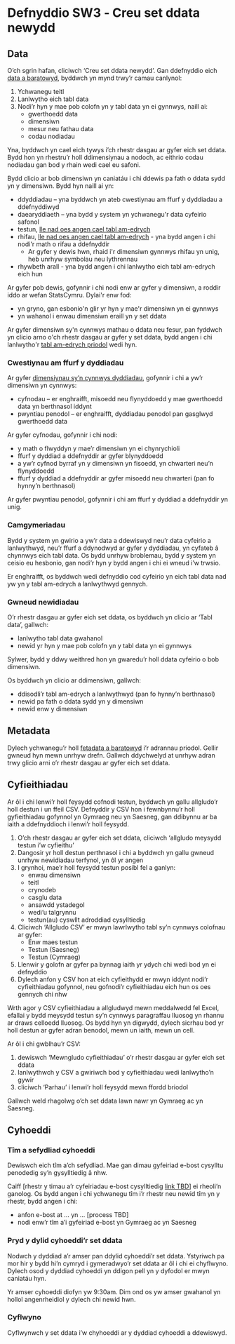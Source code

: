 # Defnyddio SW3 ‐ Creu set ddata newydd 

## Data

O’ch sgrin hafan, cliciwch ‘Creu set ddata newydd’. Gan ddefnyddio eich [data a baratowyd](Data-preparation-‐-New-datasets#guidance-tablau-data), byddwch yn mynd trwy’r camau canlynol:

1. Ychwanegu teitl  
2. Lanlwytho eich tabl data   
3. Nodi’r hyn y mae pob colofn yn y tabl data yn ei gynnwys, naill ai:  
   * gwerthoedd data   
   * dimensiwn   
   * mesur neu fathau data   
   * codau nodiadau 

Yna, byddwch yn cael eich tywys i’ch rhestr dasgau ar gyfer eich set ddata. Bydd hon yn rhestru’r holl ddimensiynau a nodoch, ac eithrio codau nodiadau gan bod y rhain wedi cael eu safoni.

Bydd clicio ar bob dimensiwn yn caniatáu i chi ddewis pa fath o ddata sydd yn y dimensiwn.  Bydd hyn naill ai yn:
- ddyddiadau – yna byddwch yn ateb cwestiynau am ffurf y dyddiadau a ddefnyddiwyd
- daearyddiaeth – yna bydd y system yn ychwanegu'r data cyfeirio safonol
- testun, [lle nad oes angen cael tabl am-edrych](Data-preparation-‐-New-datasets#guidance-dimensiynau-sy'n-cynnwys-testun-neu-rifau-lle-nad-oes-gofyn-cael-tabl-am-edrych) 
- rhifau, [lle nad oes angen cael tabl am-edrych](Data-preparation-‐-New-datasets#guidance-dimensiynau-sy'n-cynnwys-testun-neu-rifau-lle-nad-oes-gofyn-cael-tabl-am-edrych) - yna bydd angen i chi nodi'r math o rifau a ddefnyddir
   - Ar gyfer y dewis hwn, rhaid i'r dimensiwn gynnwys rhifau yn unig, heb unrhyw symbolau neu lythrennau
- rhywbeth arall - yna bydd angen i chi lanlwytho eich tabl am-edrych eich hun

Ar gyfer pob dewis, gofynnir i chi nodi enw ar gyfer y dimensiwn, a roddir iddo ar wefan StatsCymru. Dylai'r enw fod:
- yn gryno, gan esbonio'n glir yr hyn y mae'r dimensiwn yn ei gynnwys
- yn wahanol i enwau dimensiwn eraill yn y set ddata

Ar gyfer dimensiwn sy'n cynnwys mathau o ddata neu fesur, pan fyddwch yn clicio arno o'ch rhestr dasgau ar gyfer y set ddata, bydd angen i chi lanlwytho'r [tabl am-edrych priodol](Data-preparation-‐-New-datasets#guidance-mathau-data-neu-fesur) wedi hyn.

### Cwestiynau am ffurf y dyddiadau 

Ar gyfer [dimensiynau sy’n cynnwys dyddiadau](Data-preparation-‐-New-datasets#guidance-fformatio-dyddiadau), gofynnir i chi a yw’r dimensiwn yn cynnwys:

* cyfnodau – er enghraifft, misoedd neu flynyddoedd y mae gwerthoedd data yn berthnasol iddynt   
* pwyntiau penodol – er enghraifft, dyddiadau penodol pan gasglwyd gwerthoedd data 

Ar gyfer cyfnodau, gofynnir i chi nodi:

* y math o flwyddyn y mae’r dimensiwn yn ei chynrychioli   
* ffurf y dyddiad a ddefnyddir ar gyfer blynyddoedd
* a yw’r cyfnod byrraf yn y dimensiwn yn fisoedd, yn chwarteri neu’n flynyddoedd  
* ffurf y dyddiad a ddefnyddir ar gyfer misoedd neu chwarteri (pan fo hynny’n berthnasol)

Ar gyfer pwyntiau penodol, gofynnir i chi am ffurf y dyddiad a ddefnyddir yn unig.

### Camgymeriadau 

Bydd y system yn gwirio a yw’r data a ddewiswyd neu’r data cyfeirio a lanlwythwyd, neu’r ffurf a ddynodwyd ar gyfer y dyddiadau, yn cyfateb â chynnwys eich tabl data. Os bydd unrhyw broblemau, bydd y system yn ceisio eu hesbonio, gan nodi’r hyn y bydd angen i chi ei wneud i’w trwsio.

Er enghraifft, os byddwch wedi defnyddio cod cyfeirio yn eich tabl data nad yw yn y tabl am-edrych a lanlwythwyd gennych.

### Gwneud newidiadau 

O’r rhestr dasgau ar gyfer eich set ddata, os byddwch yn clicio ar ‘Tabl data’, gallwch:

* lanlwytho tabl data gwahanol   
* newid yr hyn y mae pob colofn yn y tabl data yn ei gynnwys 

Sylwer, bydd y ddwy weithred hon yn gwaredu’r holl ddata cyfeirio o bob dimensiwn.  

Os byddwch yn clicio ar ddimensiwn, gallwch:

* ddisodli’r tabl am-edrych a lanlwythwyd (pan fo hynny’n berthnasol)   
* newid pa fath o ddata sydd yn y dimensiwn   
* newid enw y dimensiwn 

## Metadata

Dylech ychwanegu’r holl [fetadata a baratowyd](Data-preparation-‐-New-datasets#guidance-metadata) i’r adrannau priodol. Gellir gwneud hyn mewn unrhyw drefn. Gallwch ddychwelyd at unrhyw adran trwy glicio arni o’r rhestr dasgau ar gyfer eich set ddata.

## Cyfieithiadau 

Ar ôl i chi lenwi’r holl feysydd cofnodi testun, byddwch yn gallu allgludo’r holl destun i un ffeil CSV. Defnyddir y CSV hon i fewnbynnu’r holl gyfieithiadau gofynnol yn Gymraeg neu yn Saesneg, gan ddibynnu ar ba iaith a ddefnyddioch i lenwi’r holl feysydd.

1. O’ch rhestr dasgau ar gyfer eich set ddata, cliciwch ‘allgludo meysydd testun i’w cyfieithu’  
2. Dangosir yr holl destun perthnasol i chi a byddwch yn gallu gwneud unrhyw newidiadau terfynol, yn ôl yr angen  
3. I grynhoi, mae’r holl feysydd testun posibl fel a ganlyn:  
   * enwau dimensiwn   
   * teitl  
   * crynodeb   
   * casglu data   
   * ansawdd ystadegol   
   * wedi’u talgrynnu   
   * testun(au) cyswllt adroddiad cysylltiedig   
4. Cliciwch ‘Allgludo CSV’ er mwyn lawrlwytho tabl sy’n cynnwys colofnau ar gyfer:  
   * Enw maes testun   
   * Testun (Saesneg)   
   * Testun (Cymraeg)  
5. Llenwir y golofn ar gyfer pa bynnag iaith yr ydych chi wedi bod yn ei defnyddio  
6. Dylech anfon y CSV hon at eich cyfieithydd er mwyn iddynt nodi’r cyfieithiadau gofynnol, neu gofnodi’r cyfieithiadau eich hun os oes gennych chi nhw

Wrth agor y CSV cyfieithiadau a allgludwyd mewn meddalwedd fel Excel, efallai y bydd meysydd testun sy’n cynnwys paragraffau lluosog yn rhannu ar draws celloedd lluosog. Os bydd hyn yn digwydd, dylech sicrhau bod yr holl destun ar gyfer adran benodol, mewn un iaith, mewn un cell.

Ar ôl i chi gwblhau’r CSV:

1. dewiswch ‘Mewngludo cyfieithiadau’ o’r rhestr dasgau ar gyfer eich set ddata   
2. lanlwythwch y CSV a gwiriwch bod y cyfieithiadau wedi lanlwytho’n gywir   
3. cliciwch ‘Parhau’ i lenwi’r holl feysydd mewn ffordd briodol

Gallwch weld rhagolwg o’ch set ddata lawn nawr yn Gymraeg ac yn Saesneg.

## Cyhoeddi 

### Tîm a sefydliad cyhoeddi 

Dewiswch eich tîm a’ch sefydliad. Mae gan dimau gyfeiriad e-bost cysylltu penodedig sy’n gysylltiedig â nhw.

Caiff \[rhestr y timau a’r cyfeiriadau e-bost cysylltiedig [link TBD](#)\] ei rheoli’n ganolog. Os bydd angen i chi ychwanegu tîm i’r rhestr neu newid tîm yn y rhestr, bydd angen i chi:

- anfon e-bost at ... yn ... \[process TBD\]  
- nodi enw’r tîm a’i gyfeiriad e-bost yn Gymraeg ac yn Saesneg

### Pryd y dylid cyhoeddi’r set ddata 

Nodwch y dyddiad a’r amser pan ddylid cyhoeddi’r set ddata. Ystyriwch pa mor hir y bydd hi’n cymryd i gymeradwyo’r set ddata ar ôl i chi ei chyflwyno. Dylech osod y dyddiad cyhoeddi yn ddigon pell yn y dyfodol er mwyn caniatáu hyn.

Yr amser cyhoeddi diofyn yw 9:30am. Dim ond os yw amser gwahanol yn hollol angenrheidiol y dylech chi newid hwn.

### Cyflwyno 

Cyflwynwch y set ddata i’w chyhoeddi ar y dyddiad cyhoeddi a ddewiswyd.